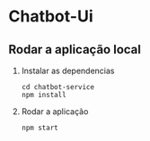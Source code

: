 # Chatbot-Ui

## Rodar a aplicação local

1. Instalar as dependencias

    ```
    cd chatbot-service
    npm install
    ```

2. Rodar a aplicação

    ```
    npm start
    ```
